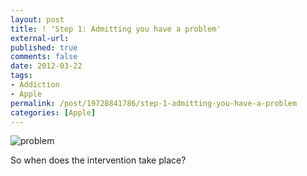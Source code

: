 ```yaml
---
layout: post
title: ! 'Step 1: Admitting you have a problem'
external-url: 
published: true
comments: false
date: 2012-03-22
tags:
- Addiction
- Apple
permalink: /post/19728841786/step-1-admitting-you-have-a-problem
categories: [Apple]
---
```


![problem][]

So when does the intervention take place?

[problem]: http://content.chatswood.org.uk/photo/2012/03/step_1-admitting_you_have_a_problem.png
